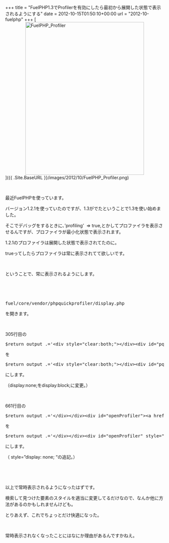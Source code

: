 +++
title = "FuelPHP1.3でProfilerを有効にしたら最初から展開した状態で表示されるようにする"
date = 2012-10-15T01:50:10+00:00
url = "2012-10-fuelphp"
+++
[<img style="background-image: none; border-right-width: 0px; padding-left: 0px; padding-right: 0px; display: block; float: none; border-top-width: 0px; border-bottom-width: 0px; margin-left: auto; border-left-width: 0px; margin-right: auto; padding-top: 0px" title="FuelPHP_Profiler" border="0" alt="FuelPHP_Profiler" src="{{ .Site.BaseURL }}/images/2012/10/FuelPHP_Profiler_thumb.png" width="377" height="484" />]({{ .Site.BaseURL }}/images/2012/10/FuelPHP_Profiler.png)

&nbsp; 

最近FuelPHPを使っています。 

バージョン1.2.1を使っていたのですが、1.3がでたということで1.3を使い始めました。 

そこでデバッグをするときに、&#8217;profiling&#8217;&nbsp; => true,とかしてプロファイラを表示させるんですが、プロファイラが最小化状態で表示されます。 

1.2.1のプロファイラは展開した状態で表示されてたのに。 

trueってしたらプロファイラは常に表示されてて欲しいです。 

&nbsp; 

ということで、常に表示されるようにします。 

&nbsp; 

&nbsp; 

<pre class="brush: plain; gutter: false; title: ; notranslate" title="">fuel/core/vendor/phpquickprofiler/display.php</pre>

を開きます。 

&nbsp; 

305行目の 

<pre class="brush: php; first-line: 305; html-script: true; title: ; notranslate" title="">$return_output .='&lt;div style="clear:both;"&gt;&lt;/div&gt;&lt;div id="pqp-container" class="pQp tallDetails" style="display:none;position:inherit;"&gt;';</pre>

を 

<pre class="brush: php; first-line: 305; html-script: true; title: ; notranslate" title="">$return_output .='&lt;div style="clear:both;"&gt;&lt;/div&gt;&lt;div id="pqp-container" class="pQp tallDetails" style="display:block;position:inherit;"&gt;';</pre>

にします。 

（display:none;をdisplay:block;に変更。） 

&nbsp; 

661行目の 

<pre class="brush: php; first-line: 661; html-script: true; title: ; notranslate" title="">$return_output .='&lt;/div&gt;&lt;/div&gt;&lt;div id="openProfiler"&gt;&lt;a href="#" onclick="openProfiler();return false" title="Open Code Profiler"&gt;Code Profiler&lt;/a&gt;&lt;/div&gt;';</pre>

を 

<pre class="brush: php; first-line: 661; html-script: true; title: ; notranslate" title="">$return_output .='&lt;/div&gt;&lt;/div&gt;&lt;div id="openProfiler" style="display: none; "&gt;&lt;a href="#" onclick="openProfiler();return false" title="Open Code Profiler"&gt;Code Profiler&lt;/a&gt;&lt;/div&gt;';</pre>

にします。 

（ style=&#8221;display: none; &#8220;の追記。） 

&nbsp; 

&nbsp; 

以上で常時表示されるようになったはずです。 

検索して見つけた要素のスタイルを適当に変更してるだけなので、なんか他に方法があるのかもしれませんけども。 

とりあえず、これでちょっとだけ快適になった。 

&nbsp; 

常時表示されなくなったことにはなにか理由があるんですかねえ。